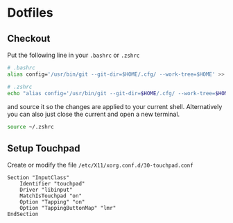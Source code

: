 # Dotfiles

## Checkout
Put the following line in your `.bashrc` or `.zshrc`

```bash
# .bashrc
alias config='/usr/bin/git --git-dir=$HOME/.cfg/ --work-tree=$HOME' >> ~/.bashrc

# .zshrc
echo "alias config='/usr/bin/git --git-dir=$HOME/.cfg/ --work-tree=$HOME'" >> ~/.zshrc
```

and source it so the changes are applied to your current shell. Alternatively
you can also just close the current and open a new terminal.

```bash
source ~/.zshrc
```

## Setup Touchpad
Create or modify the file `/etc/X11/xorg.conf.d/30-touchpad.conf`

```
Section "InputClass"
    Identifier "touchpad"
    Driver "libinput"
    MatchIsTouchpad "on"
    Option "Tapping" "on"
    Option "TappingButtonMap" "lmr"
EndSection
```
